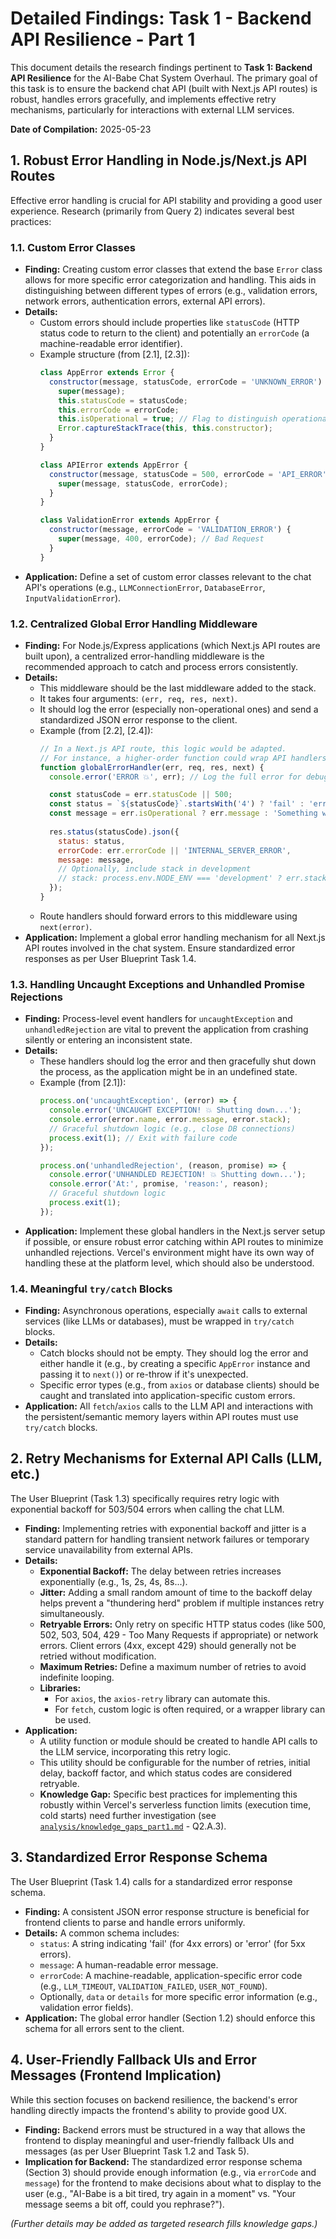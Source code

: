 # Detailed Findings: Task 1 - Backend API Resilience - Part 1

This document details the research findings pertinent to **Task 1: Backend API Resilience** for the AI-Babe Chat System Overhaul. The primary goal of this task is to ensure the backend chat API (built with Next.js API routes) is robust, handles errors gracefully, and implements effective retry mechanisms, particularly for interactions with external LLM services.

**Date of Compilation:** 2025-05-23

## 1. Robust Error Handling in Node.js/Next.js API Routes

Effective error handling is crucial for API stability and providing a good user experience. Research (primarily from Query 2) indicates several best practices:

### 1.1. Custom Error Classes
*   **Finding:** Creating custom error classes that extend the base `Error` class allows for more specific error categorization and handling. This aids in distinguishing between different types of errors (e.g., validation errors, network errors, authentication errors, external API errors).
*   **Details:**
    *   Custom errors should include properties like `statusCode` (HTTP status code to return to the client) and potentially an `errorCode` (a machine-readable error identifier).
    *   Example structure (from [2.1], [2.3]):
        ```javascript
        class AppError extends Error {
          constructor(message, statusCode, errorCode = 'UNKNOWN_ERROR') {
            super(message);
            this.statusCode = statusCode;
            this.errorCode = errorCode;
            this.isOperational = true; // Flag to distinguish operational errors from programmer errors
            Error.captureStackTrace(this, this.constructor);
          }
        }

        class APIError extends AppError {
          constructor(message, statusCode = 500, errorCode = 'API_ERROR') {
            super(message, statusCode, errorCode);
          }
        }

        class ValidationError extends AppError {
          constructor(message, errorCode = 'VALIDATION_ERROR') {
            super(message, 400, errorCode); // Bad Request
          }
        }
        ```
*   **Application:** Define a set of custom error classes relevant to the chat API's operations (e.g., `LLMConnectionError`, `DatabaseError`, `InputValidationError`).

### 1.2. Centralized Global Error Handling Middleware
*   **Finding:** For Node.js/Express applications (which Next.js API routes are built upon), a centralized error-handling middleware is the recommended approach to catch and process errors consistently.
*   **Details:**
    *   This middleware should be the last middleware added to the stack.
    *   It takes four arguments: `(err, req, res, next)`.
    *   It should log the error (especially non-operational ones) and send a standardized JSON error response to the client.
    *   Example (from [2.2], [2.4]):
        ```javascript
        // In a Next.js API route, this logic would be adapted.
        // For instance, a higher-order function could wrap API handlers.
        function globalErrorHandler(err, req, res, next) {
          console.error('ERROR 💥', err); // Log the full error for debugging

          const statusCode = err.statusCode || 500;
          const status = `${statusCode}`.startsWith('4') ? 'fail' : 'error';
          const message = err.isOperational ? err.message : 'Something went very wrong!';
          
          res.status(statusCode).json({
            status: status,
            errorCode: err.errorCode || 'INTERNAL_SERVER_ERROR',
            message: message,
            // Optionally, include stack in development
            // stack: process.env.NODE_ENV === 'development' ? err.stack : undefined
          });
        }
        ```
    *   Route handlers should forward errors to this middleware using `next(error)`.
*   **Application:** Implement a global error handling mechanism for all Next.js API routes involved in the chat system. Ensure standardized error responses as per User Blueprint Task 1.4.

### 1.3. Handling Uncaught Exceptions and Unhandled Promise Rejections
*   **Finding:** Process-level event handlers for `uncaughtException` and `unhandledRejection` are vital to prevent the application from crashing silently or entering an inconsistent state.
*   **Details:**
    *   These handlers should log the error and then gracefully shut down the process, as the application might be in an undefined state.
    *   Example (from [2.1]):
        ```javascript
        process.on('uncaughtException', (error) => {
          console.error('UNCAUGHT EXCEPTION! 💥 Shutting down...');
          console.error(error.name, error.message, error.stack);
          // Graceful shutdown logic (e.g., close DB connections)
          process.exit(1); // Exit with failure code
        });

        process.on('unhandledRejection', (reason, promise) => {
          console.error('UNHANDLED REJECTION! 💥 Shutting down...');
          console.error('At:', promise, 'reason:', reason);
          // Graceful shutdown logic
          process.exit(1);
        });
        ```
*   **Application:** Implement these global handlers in the Next.js server setup if possible, or ensure robust error catching within API routes to minimize unhandled rejections. Vercel's environment might have its own way of handling these at the platform level, which should also be understood.

### 1.4. Meaningful `try/catch` Blocks
*   **Finding:** Asynchronous operations, especially `await` calls to external services (like LLMs or databases), must be wrapped in `try/catch` blocks.
*   **Details:**
    *   Catch blocks should not be empty. They should log the error and either handle it (e.g., by creating a specific `AppError` instance and passing it to `next()`) or re-throw if it's unexpected.
    *   Specific error types (e.g., from `axios` or database clients) should be caught and translated into application-specific custom errors.
*   **Application:** All `fetch`/`axios` calls to the LLM API and interactions with the persistent/semantic memory layers within API routes must use `try/catch` blocks.

## 2. Retry Mechanisms for External API Calls (LLM, etc.)

The User Blueprint (Task 1.3) specifically requires retry logic with exponential backoff for 503/504 errors when calling the chat LLM.

*   **Finding:** Implementing retries with exponential backoff and jitter is a standard pattern for handling transient network failures or temporary service unavailability from external APIs.
*   **Details:**
    *   **Exponential Backoff:** The delay between retries increases exponentially (e.g., 1s, 2s, 4s, 8s...).
    *   **Jitter:** Adding a small random amount of time to the backoff delay helps prevent a "thundering herd" problem if multiple instances retry simultaneously.
    *   **Retryable Errors:** Only retry on specific HTTP status codes (like 500, 502, 503, 504, 429 - Too Many Requests if appropriate) or network errors. Client errors (4xx, except 429) should generally not be retried without modification.
    *   **Maximum Retries:** Define a maximum number of retries to avoid indefinite looping.
    *   **Libraries:**
        *   For `axios`, the `axios-retry` library can automate this.
        *   For `fetch`, custom logic is often required, or a wrapper library can be used.
*   **Application:**
    *   A utility function or module should be created to handle API calls to the LLM service, incorporating this retry logic.
    *   This utility should be configurable for the number of retries, initial delay, backoff factor, and which status codes are considered retryable.
    *   **Knowledge Gap:** Specific best practices for implementing this robustly within Vercel's serverless function limits (execution time, cold starts) need further investigation (see [`analysis/knowledge_gaps_part1.md`](../../analysis/knowledge_gaps_part1.md) - Q2.A.3).

## 3. Standardized Error Response Schema

The User Blueprint (Task 1.4) calls for a standardized error response schema.

*   **Finding:** A consistent JSON error response structure is beneficial for frontend clients to parse and handle errors uniformly.
*   **Details:** A common schema includes:
    *   `status`: A string indicating 'fail' (for 4xx errors) or 'error' (for 5xx errors).
    *   `message`: A human-readable error message.
    *   `errorCode`: A machine-readable, application-specific error code (e.g., `LLM_TIMEOUT`, `VALIDATION_FAILED`, `USER_NOT_FOUND`).
    *   Optionally, `data` or `details` for more specific error information (e.g., validation error fields).
*   **Application:** The global error handler (Section 1.2) should enforce this schema for all errors sent to the client.

## 4. User-Friendly Fallback UIs and Error Messages (Frontend Implication)

While this section focuses on backend resilience, the backend's error handling directly impacts the frontend's ability to provide good UX.

*   **Finding:** Backend errors must be structured in a way that allows the frontend to display meaningful and user-friendly fallback UIs and messages (as per User Blueprint Task 1.2 and Task 5).
*   **Implication for Backend:** The standardized error response schema (Section 3) should provide enough information (e.g., via `errorCode` and `message`) for the frontend to make decisions about what to display to the user (e.g., "AI-Babe is a bit tired, try again in a moment" vs. "Your message seems a bit off, could you rephrase?").

*(Further details may be added as targeted research fills knowledge gaps.)*